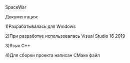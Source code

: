 SpaceWar

Документация:

1)Разрабатывалась для Windows

2)При разработке использовалась Visual Studio 16 2019

3)Язык C++

4)Для сборки проекта написан СМаке файл
